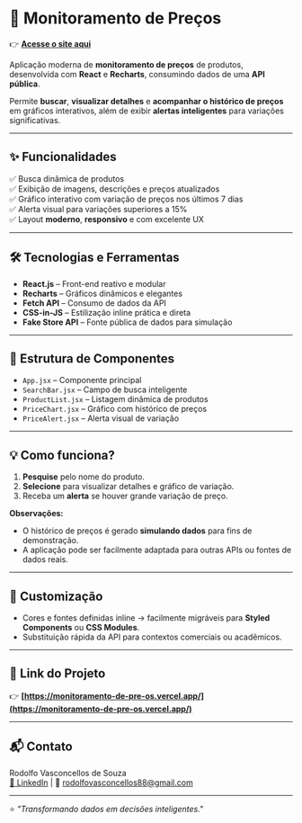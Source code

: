 # 🚀 Monitoramento de Preços

👉 **[Acesse o site aqui](https://monitoramento-de-pre-os.vercel.app/)**

Aplicação moderna de **monitoramento de preços** de produtos, desenvolvida com **React** e **Recharts**, consumindo dados de uma **API pública**.

Permite **buscar**, **visualizar detalhes** e **acompanhar o histórico de preços** em gráficos interativos, além de exibir **alertas inteligentes** para variações significativas.

---

## ✨ Funcionalidades

✅ Busca dinâmica de produtos  
✅ Exibição de imagens, descrições e preços atualizados  
✅ Gráfico interativo com variação de preços nos últimos 7 dias  
✅ Alerta visual para variações superiores a 15%  
✅ Layout **moderno**, **responsivo** e com excelente UX

---

## 🛠️ Tecnologias e Ferramentas

- **React.js** – Front-end reativo e modular
- **Recharts** – Gráficos dinâmicos e elegantes
- **Fetch API** – Consumo de dados da API
- **CSS-in-JS** – Estilização inline prática e direta
- **Fake Store API** – Fonte pública de dados para simulação

---

## 🎯 Estrutura de Componentes

- `App.jsx` – Componente principal
- `SearchBar.jsx` – Campo de busca inteligente
- `ProductList.jsx` – Listagem dinâmica de produtos
- `PriceChart.jsx` – Gráfico com histórico de preços
- `PriceAlert.jsx` – Alerta visual de variação

---

## 💡 Como funciona?

1. **Pesquise** pelo nome do produto.
2. **Selecione** para visualizar detalhes e gráfico de variação.
3. Receba um **alerta** se houver grande variação de preço.

**Observações:**

- O histórico de preços é gerado **simulando dados** para fins de demonstração.
- A aplicação pode ser facilmente adaptada para outras APIs ou fontes de dados reais.

---

## 🎨 Customização

- Cores e fontes definidas inline → facilmente migráveis para **Styled Components** ou **CSS Modules**.
- Substituição rápida da API para contextos comerciais ou acadêmicos.

---

## 🔗 Link do Projeto

👉 **[https://monitoramento-de-pre-os.vercel.app/](https://monitoramento-de-pre-os.vercel.app/)**

---

## 📬 Contato

Rodolfo Vasconcellos de Souza  
[🔗 LinkedIn](https://www.linkedin.com/in/rodolfosouza88/) | 📧 rodolfovasconcellos88@gmail.com

---

⭐ _"Transformando dados em decisões inteligentes."_
